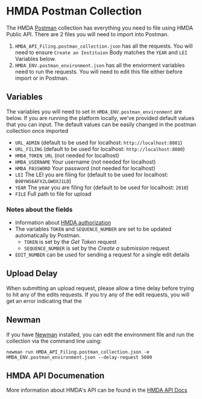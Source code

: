 # HMDA Postman Collection

The HMDA [Postman](https://www.postman.com/) collection has everything you need to file using HMDA Public API. There are 2 files you will need to import into Postman.

1. `HMDA_API_Filing.postman_collection.json` has all the requests. You will need to ensure `Create an Instituion` Body matches the `YEAR` and `LEI` Variables below.
2. `HMDA_ENV.postman_environment.json` has all the enviorment variables need to run the requests. You will need to edit this file either before import or in Postman.

## Variables

The variables you will need to set in `HMDA_ENV.postman_environment` are below. If you are running the platform locally, we've provided default values that you can input. The default values can be easily changed in the postman collection once imported

- `URL_ADMIN` (default to be used for localhost: `http://localhost:8081`)
- `URL_FILING` (default to be used for localhost: `http://localhost:8080`)
- `HMDA_TOKEN_URL` (not needed for localhost)
- `HMDA_USERNAME` Your username (not needed for localhost)
- `HMDA_PASSWORD` Your password (not needed for localhost)
- `LEI` The LEI you are filing for (default to be used for localhost: `B90YWS6AFX2LGWOXJ1LD`)
- `YEAR` The year you are filing for (default to be used for localhost: `2018`)
- `FILE` Full path to file for upload 

### Notes about the fields
 
- Information about [HMDA authorization](https://cfpb.github.io/hmda-platform/#hmda-filing-api-authorization)
- The variables `TOKEN` and `SEQUENCE_NUMBER` are set to be updated automatically by Postman.
    - `TOKEN` is set by the *Get Token* request
    - `SEQUENCE_NUMBER` is set by the *Create a submission* request
- `EDIT_NUMBER` can be used for sending a request for a single edit details

## Upload Delay

When submitting an upload request, please allow a time delay before trying to hit any of the edits requests. If you try any of the edit requests, you will get an error indicating that the

## Newman

If you have [Newman](https://github.com/postmanlabs/newman) installed, you can edit the environment file and run the collection via the command line using:

```shell
newman run HMDA_API_Filing.postman_collection.json -e HMDA_ENV.postman_environment.json --delay-request 5000
```

## HMDA API Documenation 

More information about HMDA's API can be found in the [HMDA API Docs](https://cfpb.github.io/hmda-platform/#hmda-api-documentation)

